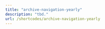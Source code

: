 ```yaml
---
title: "archive-navigation-yearly"
description: "tbd."
url: /shortcodes/archive-navigation-yearly
---
```


